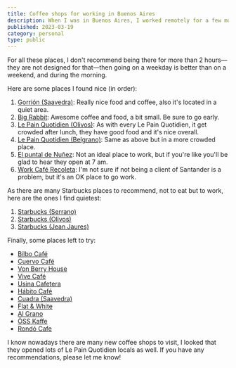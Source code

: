 ```yaml
---
title: Coffee shops for working in Buenos Aires
description: When I was in Buenos Aires, I worked remotely for a few months. I found some nice coffee shops to work
published: 2023-03-19
category: personal
type: public
---
```


For all these places, I don't recommend being there for more than 2 hours—they are not designed for that—then going on a weekday is better than on a weekend, and during the morning.

Here are some places I found nice (in order):

1. [Gorrión (Saavedra)](https://goo.gl/maps/F4VJiLeaZST6QPoQ8): Really nice food and coffee, also it's located in a quiet area.
1. [Big Rabbit](https://goo.gl/maps/onWAny6MDLxydor99): Awesome coffee and food, a bit small. Be sure to go early.
1. [Le Pain Quotidien (Olivos)](https://goo.gl/maps/ZmAS7sNKFNqkift69): As with every Le Pain Quotidien, it get crowded after lunch, they have good food and it's nice overall.
1. [Le Pain Quotidien (Belgrano)](https://goo.gl/maps/F3oEAUjNjAeakYCf9): Same as above but in a more crowded place.
1. [El puntal de Nuñez](https://goo.gl/maps/W5G9Rbu2cZykzXcC8): Not an ideal place to work, but if you're like you'll be glad to hear they open at 7 am.
1. [Work Café Recoleta](https://goo.gl/maps/kV3mmSDG2wcYN6Hc9): I'm not sure if not being a client of Santander is a problem, but it's an OK place to go work.

As there are many Starbucks places to recommend, not to eat but to work, here are the ones I find quietest:

1. [Starbucks (Serrano)](https://goo.gl/maps/HRh7DncREwJNPT546)
1. [Starbucks (Olivos)](https://goo.gl/maps/n9ZFfF61qqgqWGvt8)
1. [Starbucks (Jean Jaures)](https://goo.gl/maps/JwmzPd9w8Jx4SjCv5)

Finally, some places left to try:

* [Bilbo Café](https://goo.gl/maps/DEVPKhKWCb8zTfdEA)
* [Cuervo Café](https://goo.gl/maps/5muY8MeZcZNNG3bx5)
* [Von Berry House](https://goo.gl/maps/mchh6M6ZsSfpN99RA)
* [Vive Café](https://goo.gl/maps/c9z6rAEcGrpsGZR7A)
* [Usina Cafetera](https://goo.gl/maps/XvUGBpUoPYPMpW3UA)
* [Hábito Café](https://goo.gl/maps/RCUhmixPqRUGZaqe8)
* [Cuadra (Saavedra)](https://goo.gl/maps/w2ywzzXRz4WUqCsu7)
* [Flat & White](https://goo.gl/maps/XdedTnFi1SYRwEwn6)
* [Al Grano](https://goo.gl/maps/1CbaAh6XSGBmM1B89)
* [ÖSS Kaffe](https://goo.gl/maps/wmbuHi3tEuXqNHeB8)
* [Rondó Cafe](https://goo.gl/maps/qQ7bcXjWsUggT89R6)

I know nowadays there are many new coffee shops to visit, I looked that they opened lots of Le Pain Quotidien locals as well. If you have any recommendations, please let me know!
